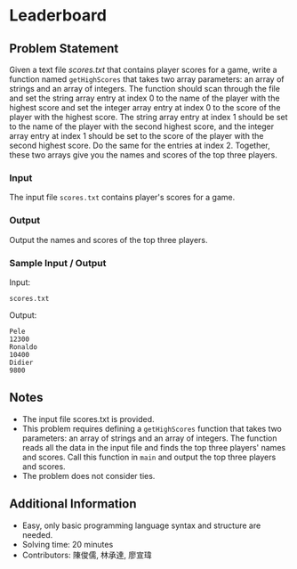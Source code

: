 # Leaderboard

## Problem Statement
Given a text file *scores.txt* that contains player scores for a game, write a function named `getHighScores` that takes two array parameters: an array of strings and an array of integers. The function should scan through the file and set the string array entry at index 0 to the name of the player with the highest score and set the integer array entry at index 0 to the score of the player with the highest score. The string array entry at index 1 should be set to the name of the player with the second highest score, and the integer array entry at index 1 should be set to the score of the player with the second highest score. Do the same for the entries at index 2. Together, these two arrays give you the names and scores of the top three players.

### Input

The input file `scores.txt` contains player's scores for a game.

### Output

Output the names and scores of the top three players.

### Sample Input / Output

Input:
```
scores.txt
```
Output:
```
Pele
12300
Ronaldo
10400
Didier
9800
```

## Notes
* The input file scores.txt is provided.
* This problem requires defining a `getHighScores` function that takes two parameters: an array of strings and an array of integers. The function reads all the data in the input file and finds the top three players' names and scores. Call this function in `main` and output the top three players and scores.
* The problem does not consider ties.

## Additional Information
* Easy, only basic programming language syntax and structure are needed.
* Solving time: 20 minutes
* Contributors: 陳俊儒, 林承達, 廖宣瑋
